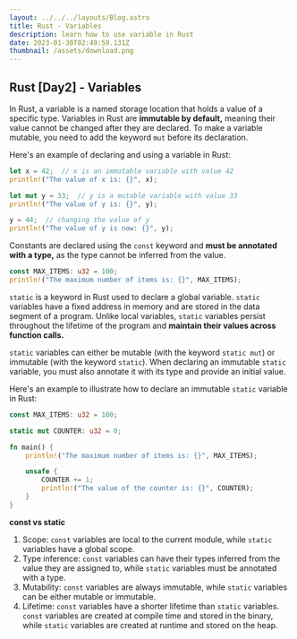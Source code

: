 ```yaml
---
layout: ../../../layouts/Blog.astro
title: Rust - Variables
description: learn how to use variable in Rust
date: 2023-01-30T02:49:59.131Z
thumbnail: /assets/download.png
---
```


## Rust \[Day2] - Variables

In Rust, a variable is a named storage location that holds a value of a specific type. Variables in Rust are **immutable by default,** meaning their value cannot be changed after they are declared. To make a variable mutable, you need to add the keyword `mut` before its declaration.

Here's an example of declaring and using a variable in Rust:

```rust
let x = 42;  // x is an immutable variable with value 42
println!("The value of x is: {}", x);

let mut y = 33;  // y is a mutable variable with value 33
println!("The value of y is: {}", y);

y = 44;  // changing the value of y
println!("The value of y is now: {}", y);
```

Constants are declared using the `const` keyword and **must be annotated with a type,** as the type cannot be inferred from the value.

```rust
const MAX_ITEMS: u32 = 100;
println!("The maximum number of items is: {}", MAX_ITEMS);

```

`static` is a keyword in Rust used to declare a global variable. `static` variables have a fixed address in memory and are stored in the data segment of a program. Unlike local variables, `static` variables persist throughout the lifetime of the program and **maintain their values across function calls.**

`static` variables can either be mutable (with the keyword `static mut`) or immutable (with the keyword `static`). When declaring an immutable `static` variable, you must also annotate it with its type and provide an initial value.

Here's an example to illustrate how to declare an immutable `static` variable in Rust:

```rust
const MAX_ITEMS: u32 = 100;

static mut COUNTER: u32 = 0;

fn main() {
    println!("The maximum number of items is: {}", MAX_ITEMS);

    unsafe {
        COUNTER += 1;
        println!("The value of the counter is: {}", COUNTER);
    }
}

```

**c﻿onst vs static**

1. Scope: `const` variables are local to the current module, while `static` variables have a global scope.
2. Type inference: `const` variables can have their types inferred from the value they are assigned to, while `static` variables must be annotated with a type.
3. Mutability: `const` variables are always immutable, while `static` variables can be either mutable or immutable.
4. Lifetime: `const` variables have a shorter lifetime than `static` variables. `const` variables are created at compile time and stored in the binary, while `static` variables are created at runtime and stored on the heap.
